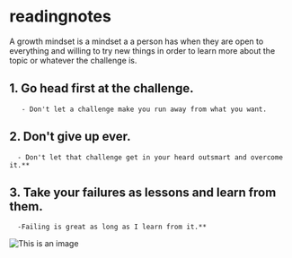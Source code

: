 # readingnotes
A growth mindset is a mindset a a person has when they are open to everything and willing to try new things in order to learn more about the topic or whatever the challenge is.
## 1. Go head first at the challenge.
       - Don't let a challenge make you run away from what you want.
## 2. Don't give up ever.
      - Don't let that challenge get in your heard outsmart and overcome it.**
## 3. Take your failures as lessons and learn from them.
      -Failing is great as long as I learn from it.**
![This is an image](https://images.unsplash.com/photo-1604725333736-1f962a6218d0?ixid=MnwxMjA3fDB8MHxzZWFyY2h8MXx8YmVhdXRpZnVsJTIwc3Vuc2V0fGVufDB8fDB8fA%3D%3D&ixlib=rb-1.2.1&w=1000&q=80)

